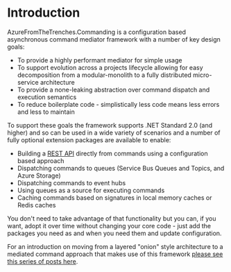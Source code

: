 # Introduction

AzureFromTheTrenches.Commanding is a configuration based asynchronous command mediator framework with a number of key design goals:

* To provide a highly performant mediator for simple usage
* To support evolution across a projects lifecycle allowing for easy decomposition from a modular-monolith to a fully distributed micro-service architecture
* To provide a none-leaking abstraction over command dispatch and execution semantics
* To reduce boilerplate code - simplistically less code means less errors and less to maintain

To support these goals the framework supports .NET Standard 2.0 (and higher) and so can be used in a wide variety of scenarios and a number of fully optional extension packages are available to enable:

* Building a [REST API](restApi/quickstart.md) directly from commands using a configuration based approach
* Dispatching commands to queues (Service Bus Queues and Topics, and Azure Storage)
* Dispatching commands to event hubs
* Using queues as a source for executing commands 
* Caching commands based on signatures in local memory caches or Redis caches

You don't need to take advantage of that functionality but you can, if you want, adopt it over time without changing your core code - just add the packages you need as and when you need them and update configuration.

For an introduction on moving from a layered "onion" style architecture to a mediated command approach that makes use of  this framework [please see this series of posts here](https://www.azurefromthetrenches.com/c-cloud-application-architecture-commanding-with-a-mediator-the-full-series/).
